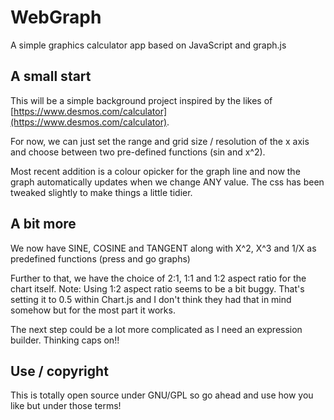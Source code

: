 # WebGraph
A simple graphics calculator app based on JavaScript and graph.js 


## A small start

This will be a simple background project inspired by the likes of [https://www.desmos.com/calculator](https://www.desmos.com/calculator).

For now, we can just set the range and grid size / resolution of the x axis and choose between two pre-defined functions (sin and x^2). 

Most recent addition is a colour opicker for the graph line and now the graph automatically updates when we change ANY value. The css has been tweaked slightly to make things a little tidier.

## A bit more

We now have SINE, COSINE and TANGENT along with X^2, X^3 and 1/X as predefined functions (press and go graphs)

Further to that, we have the choice of 2:1, 1:1 and 1:2 aspect ratio for the chart itself. Note: Using 1:2 aspect ratio seems to be a bit buggy. That's setting it to 0.5 within Chart.js and I don't think they had that in mind somehow but for the most part it works.

The next step could be a lot more complicated as I need an expression builder. Thinking caps on!!


## Use / copyright

This is totally open source under GNU/GPL so go ahead and use how you like but under those terms!